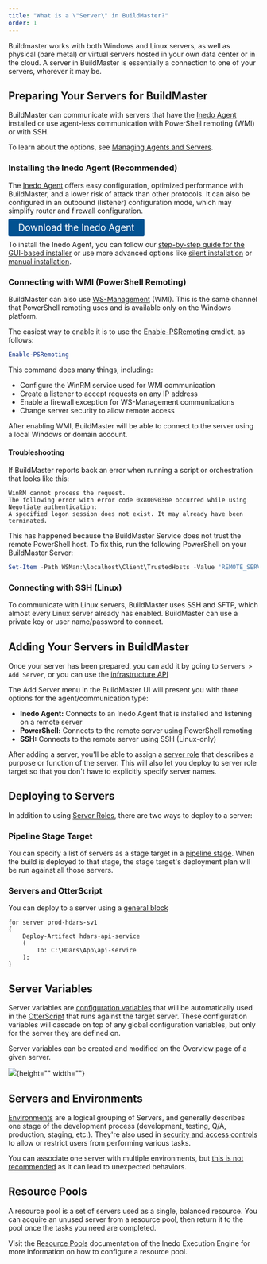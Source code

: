 ```yaml
---
title: "What is a \"Server\" in BuildMaster?"
order: 1
---
```


Buildmaster works with both Windows and Linux servers, as well as physical (bare metal) or virtual servers hosted in your own data center or in the cloud. A server in BuildMaster is essentially a connection to one of your servers, wherever it may be.

## Preparing Your Servers for BuildMaster 
BuildMaster can communicate with servers that have the [Inedo Agent](/docs/inedo-agent/inedoagent-overview) installed or use agent-less communication with PowerShell remoting (WMI) or with SSH. 

To learn about the options, see [Managing Agents and Servers](/docs/installation/agents-and-servers).

### Installing the Inedo Agent (Recommended) 
The [Inedo Agent](/docs/inedo-agent/inedoagent-overview) offers easy configuration, optimized performance with BuildMaster, and a lower risk of attack than other protocols. It can also be configured in an outbound (listener) configuration mode, which may simplify router and firewall configuration.

<a href="/docs/inedoagent-versions" style=" background:#025291;color:#ffffff;padding: 6px 20px;  border-radius: 3px;font-size: 14pt;text-decoration:none">Download the Inedo Agent</a>

To install the Inedo Agent, you can follow our [step-by-step guide for the GUI-based installer](/docs/inedo-agent/inedoagent-installation-installation-guide) or use more advanced options like [silent installation](/docs/inedo-agent/inedoagent-installation-installation-guide/inedoagent-installation-silent-installation) or [manual installation](/docs/inedo-agent/inedoagent-installation-installation-guide/inedoagent-installation-manual). 



 
### Connecting with WMI (PowerShell Remoting) 
BuildMaster can also use [WS-Management](https://docs.microsoft.com/en-us/windows/win32/winrm/ws-management-protocol) (WMI).  This is the same channel that PowerShell remoting uses and is available only on the Windows platform. 

The easiest way to enable it is to use the [Enable-PSRemoting](https://technet.microsoft.com/en-us/library/hh849694.aspx) cmdlet, as follows: 

```PowerShell
Enable-PSRemoting
```

This command does many things, including: 
* Configure the WinRM service used for WMI communication 
* Create a listener to accept requests on any IP address 
* Enable a firewall exception for WS-Management communications
* Change server security to allow remote access 

After enabling WMI, BuildMaster will be able to connect to the server using a local Windows or domain account. 

#### Troubleshooting
If BuildMaster reports back an error when running a script or orchestration that looks like this:
```
WinRM cannot process the request.
The following error with error code 0x8009030e occurred while using Negotiate authentication:
A specified logon session does not exist. It may already have been terminated.
```

This has happened because the BuildMaster Service does not trust the remote PowerShell host.  To fix this, run the following PowerShell on your BuildMaster Server:
```PowerShell
Set-Item -Path WSMan:\localhost\Client\TrustedHosts -Value 'REMOTE_SERVER_NAME'
```

### Connecting with SSH (Linux) 
To communicate with Linux servers, BuildMaster uses SSH and SFTP, which almost every Linux server already has enabled. BuildMaster can use a private key or user name/password to connect.

## Adding Your Servers in BuildMaster 
Once your server has been prepared, you can add it by going to `Servers > Add Server`, or you can use the [infrastructure API](/docs/buildmaster/reference/api/infrastructure)

The Add Server menu in the BuildMaster UI will present you with three options for the agent/communication type: 
* **Inedo Agent:** Connects to an Inedo Agent that is installed and listening on a remote server 
* **PowerShell:** Connects to the remote server using PowerShell remoting 
* **SSH:** Connects to the remote server using SSH (Linux-only) 

After adding a server, you'll be able to assign a [server role](/docs/buildmaster/administration-agents-and-infrastructure/server-roles) that describes a purpose or function of the server. This will also let you deploy to server role target so that you don't have to explicitly specify server names.

## Deploying to Servers

In addition to using [Server Roles](/docs/buildmaster/administration-agents-and-infrastructure/server-roles), there are two ways to deploy to a server:

### Pipeline Stage Target

You can specify a list of servers as a stage target in a [pipeline stage](/docs/buildmaster/deployment-continuous-delivery/buildmaster-pipelines#pipeline-stages). When the build is deployed to that stage, the stage target's deployment plan will be run against all those servers.

### Servers and OtterScript

You can deploy to a server using a [general block](/docs/executionengine/otterscript/statements-and-blocks/general-blocks)

```
for server prod-hdars-sv1
{
    Deploy-Artifact hdars-api-service
    (
        To: C:\HDars\App\api-service
    );
}
```


## Server Variables 
Server variables are [configuration variables](/docs/otter/scripting-in-otter/otter-configuration-variables) that will be automatically used in the [OtterScript](/docs/otter/scripting-in-otter/otter-otterscript-and-operations) that runs against the target server. These configuration variables will cascade on top of any global configuration variables, but only for the server they are defined on.

Server variables can be created and modified on the Overview page of a given server.

![](/resources/docs/Server-variables-alt.png){height="" width=""}

## Servers and Environments  
[Environments](/docs/buildmaster/administration-agents-and-infrastructure/environments) are a logical grouping of Servers, and generally describes one stage of the development process (development, testing, Q/A, production, staging, etc.).  They're also used in [security and access controls](/docs/buildmaster/configuring-for-your-team/buildmaster-administration-security) to allow or restrict users from performing various tasks. 

You can associate one server with multiple environments, but [this is not recommended](/docs/buildmaster/administration-agents-and-infrastructure/environments#multiple-environments-per-server) as it can lead to unexpected behaviors.

## Resource Pools

A resource pool is a set of servers used as a single, balanced resource. You can acquire an unused server from a resource pool, then return it to the pool once the tasks you need are completed.

Visit the [Resource Pools](/docs/executionengine/overview/executionengine-components-resource-pools) documentation of the Inedo Execution Engine for more information on how to configure a resource pool.